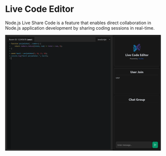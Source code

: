 # Live Code Editor 
Node.js Live Share Code is a feature that enables direct collaboration in Node.js application development by sharing coding sessions in real-time.

<img src="./public/assets/images/Screenshot.png">